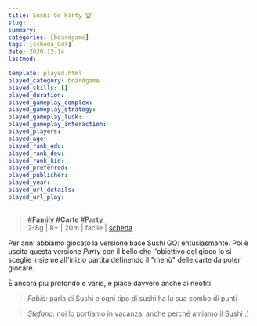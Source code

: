 ```yaml
---
title: Sushi Go Party 🏆
slug: 
summary: 
categories: [boardgame]
tags: [scheda_GdT]
date: 2020-12-14
lastmod: 

template: played.html
played_category: boardgame
played_skills: []
played_duration: 
played_gameplay_complex: 
played_gameplay_strategy: 
played_gameplay_luck: 
played_gameplay_interaction: 
played_players: 
played_age: 
played_rank_edu: 
played_rank_dev: 
played_rank_kid: 
played_preferred: 
played_publisher: 
played_year: 
played_url_details: 
played_url_play: 
---
```


> **#Family #Carte #Party**    
> 2-8g | 8+ | 20m | facile | [scheda](https://www.boardgamegeek.com/boardgame/192291/sushi-go-party)  

Per anni abbiamo giocato la versione base Sushi GO: entusiasmante.
Poi è uscita questa versione *Party* con il bello che l'obiettivo del gioco lo si sceglie insieme all'inizio partita definendo il "menù" delle carte da poter giocare.

È ancora più profondo e vario, e piace davvero anche ai neofiti. 

> *Fabio:*
> parla di Sushi e ogni tipo di sushi ha la sua combo di punti

> *Stefano:*
> noi lo portiamo in vacanza. anche perché amiamo il Sushi ;)


